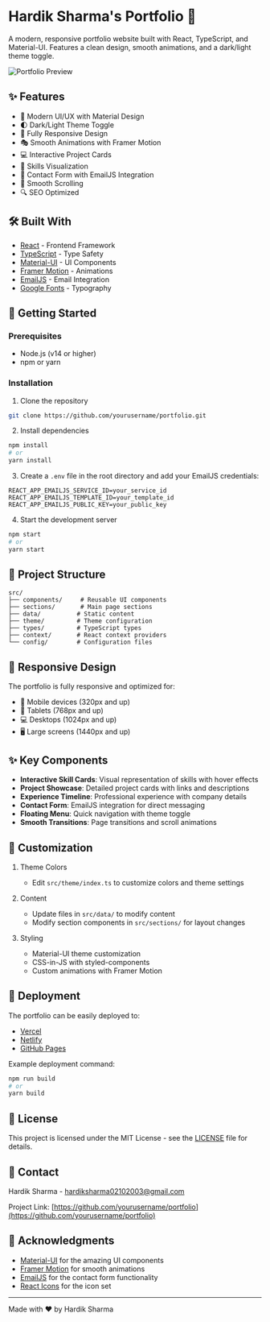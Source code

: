 # Hardik Sharma's Portfolio 🚀

A modern, responsive portfolio website built with React, TypeScript, and Material-UI. Features a clean design, smooth animations, and a dark/light theme toggle.

![Portfolio Preview](public/preview.png)

## ✨ Features

- 🎨 Modern UI/UX with Material Design
- 🌓 Dark/Light Theme Toggle
- 📱 Fully Responsive Design
- 🎭 Smooth Animations with Framer Motion
- 💻 Interactive Project Cards
- 🔧 Skills Visualization
- 📧 Contact Form with EmailJS Integration
- 🎯 Smooth Scrolling
- 🔍 SEO Optimized

## 🛠️ Built With

- [React](https://reactjs.org/) - Frontend Framework
- [TypeScript](https://www.typescriptlang.org/) - Type Safety
- [Material-UI](https://mui.com/) - UI Components
- [Framer Motion](https://www.framer.com/motion/) - Animations
- [EmailJS](https://www.emailjs.com/) - Email Integration
- [Google Fonts](https://fonts.google.com/) - Typography

## 🚀 Getting Started

### Prerequisites

- Node.js (v14 or higher)
- npm or yarn

### Installation

1. Clone the repository
```bash
git clone https://github.com/yourusername/portfolio.git
```

2. Install dependencies
```bash
npm install
# or
yarn install
```

3. Create a `.env` file in the root directory and add your EmailJS credentials:
```env
REACT_APP_EMAILJS_SERVICE_ID=your_service_id
REACT_APP_EMAILJS_TEMPLATE_ID=your_template_id
REACT_APP_EMAILJS_PUBLIC_KEY=your_public_key
```

4. Start the development server
```bash
npm start
# or
yarn start
```

## 📁 Project Structure

```
src/
├── components/     # Reusable UI components
├── sections/       # Main page sections
├── data/          # Static content
├── theme/         # Theme configuration
├── types/         # TypeScript types
├── context/       # React context providers
└── config/        # Configuration files
```

## 📱 Responsive Design

The portfolio is fully responsive and optimized for:
- 📱 Mobile devices (320px and up)
- 📱 Tablets (768px and up)
- 💻 Desktops (1024px and up)
- 🖥️ Large screens (1440px and up)

## ✨ Key Components

- **Interactive Skill Cards**: Visual representation of skills with hover effects
- **Project Showcase**: Detailed project cards with links and descriptions
- **Experience Timeline**: Professional experience with company details
- **Contact Form**: EmailJS integration for direct messaging
- **Floating Menu**: Quick navigation with theme toggle
- **Smooth Transitions**: Page transitions and scroll animations

## 🎨 Customization

1. Theme Colors
   - Edit `src/theme/index.ts` to customize colors and theme settings

2. Content
   - Update files in `src/data/` to modify content
   - Modify section components in `src/sections/` for layout changes

3. Styling
   - Material-UI theme customization
   - CSS-in-JS with styled-components
   - Custom animations with Framer Motion

## 🚀 Deployment

The portfolio can be easily deployed to:
- [Vercel](https://vercel.com)
- [Netlify](https://netlify.com)
- [GitHub Pages](https://pages.github.com)

Example deployment command:
```bash
npm run build
# or
yarn build
```

## 📝 License

This project is licensed under the MIT License - see the [LICENSE](LICENSE) file for details.

## 🤝 Contact

Hardik Sharma - [hardiksharma02102003@gmail.com](mailto:hardiksharma02102003@gmail.com)

Project Link: [https://github.com/yourusername/portfolio](https://github.com/yourusername/portfolio)

## 🙏 Acknowledgments

- [Material-UI](https://mui.com/) for the amazing UI components
- [Framer Motion](https://www.framer.com/motion/) for smooth animations
- [EmailJS](https://www.emailjs.com/) for the contact form functionality
- [React Icons](https://react-icons.github.io/react-icons/) for the icon set

---

Made with ❤️ by Hardik Sharma
